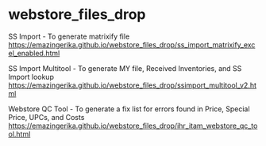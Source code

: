 # webstore_files_drop
SS Import - To generate matrixify file
  https://emazingerika.github.io/webstore_files_drop/ss_import_matrixify_excel_enabled.html

  SS Import Multitool - To generate MY file, Received Inventories, and SS Import lookup
  https://emazingerika.github.io/webstore_files_drop/ssimport_multitool_v2.html
  
  Webstore QC Tool - To generate a fix list for errors found in Price, Special Price, UPCs, and Costs
    https://emazingerika.github.io/webstore_files_drop/ihr_itam_webstore_qc_tool.html
